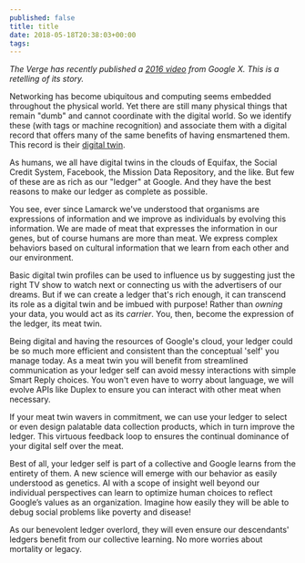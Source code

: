 ```yaml
---
published: false
title: title
date: 2018-05-18T20:38:03+00:00
tags:
---
```

_The Verge has recently published a [2016 video](https://www.theverge.com/2018/5/17/17344250/google-x-selfish-ledger-video-data-privacy) from Google X. This is a retelling of its story._

Networking has become ubiquitous and computing seems embedded throughout the physical world. Yet there are still many physical things that remain "dumb" and cannot coordinate with the digital world. So we identify these (with tags or machine recognition) and associate them with a digital record that offers many of the same benefits of having ensmartened them. This record is their [digital twin](https://en.wikipedia.org/wiki/Digital_twin).

As humans, we all have digital twins in the clouds of Equifax, the Social Credit System, Facebook, the Mission Data Repository, and the like. But few of these are as rich as our "ledger" at Google. And they have the best reasons to make our ledger as complete as possible.

You see, ever since Lamarck we've understood that organisms are expressions of information and we improve as individuals by evolving this information. We are made of meat that expresses the information in our genes, but of course humans are more than meat. We express complex behaviors based on cultural information that we learn from each other and our environment.

Basic digital twin profiles can be used to influence us by suggesting just the right TV show to watch next or connecting us with the advertisers of our dreams. But if we can create a ledger that's rich enough, it can transcend its role as a digital twin and be imbued with purpose! Rather than _owning_ your data, you would act as its _carrier_. You, then, become the expression of the ledger, its meat twin.

Being digital and having the resources of Google's cloud, your ledger could be so much more efficient and consistent than the conceptual 'self' you manage today. As a meat twin you will benefit from streamlined communication as your ledger self can avoid messy interactions with simple Smart Reply choices. You won't even have to worry about language, we will evolve APIs like Duplex to ensure you can interact with other meat when necessary.

If your meat twin wavers in commitment, we can use your ledger to select or even design palatable data collection products, which in turn improve the ledger. This virtuous feedback loop to ensures the continual dominance of your digital self over the meat.

Best of all, your ledger self is part of a collective and Google learns from the entirety of them. A new science will emerge with our behavior as easily understood as genetics. AI with a scope of insight well beyond our individual perspectives can learn to optimize human choices to reflect Google’s values as an organization. Imagine how easily they will be able to debug social problems like poverty and disease!

As our benevolent ledger overlord, they will even ensure our descendants' ledgers benefit from our collective learning. No more worries about mortality or legacy.